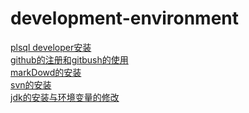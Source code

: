 # development-environment


[plsql developer安装](plsql.md)<br/>
[github的注册和gitbush的使用](gitbush.md)<br/>
[markDowd的安装](markdown.md)<br/>
[svn的安装](svn.md)<br/>
[jdk的安装与环境变量的修改](svn.md)<br/>